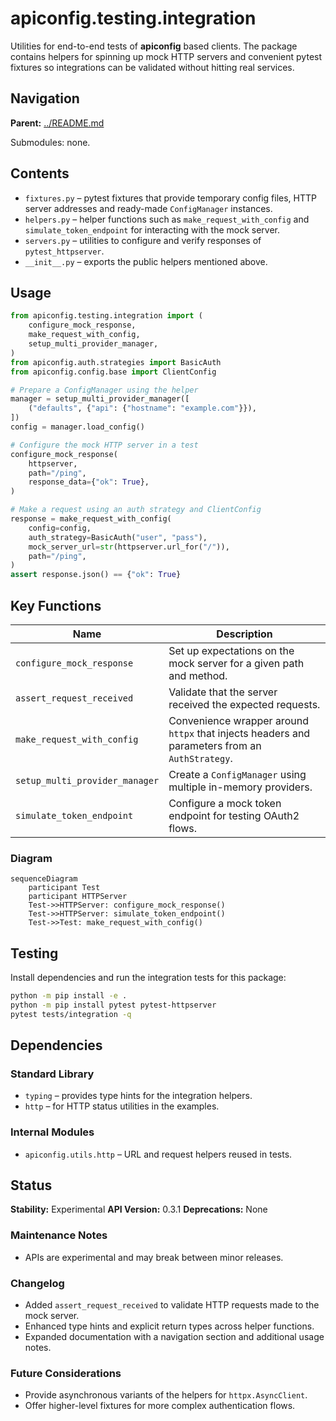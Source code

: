 # apiconfig.testing.integration

Utilities for end-to-end tests of **apiconfig** based clients. The package contains helpers for spinning up mock HTTP servers and convenient pytest fixtures so integrations can be validated without hitting real services.

## Navigation

**Parent:** [../README.md](../README.md)

Submodules: none.

## Contents
- `fixtures.py` – pytest fixtures that provide temporary config files, HTTP server addresses and ready-made `ConfigManager` instances.
- `helpers.py` – helper functions such as `make_request_with_config` and `simulate_token_endpoint` for interacting with the mock server.
- `servers.py` – utilities to configure and verify responses of `pytest_httpserver`.
- `__init__.py` – exports the public helpers mentioned above.

## Usage
```python
from apiconfig.testing.integration import (
    configure_mock_response,
    make_request_with_config,
    setup_multi_provider_manager,
)
from apiconfig.auth.strategies import BasicAuth
from apiconfig.config.base import ClientConfig

# Prepare a ConfigManager using the helper
manager = setup_multi_provider_manager([
    ("defaults", {"api": {"hostname": "example.com"}}),
])
config = manager.load_config()

# Configure the mock HTTP server in a test
configure_mock_response(
    httpserver,
    path="/ping",
    response_data={"ok": True},
)

# Make a request using an auth strategy and ClientConfig
response = make_request_with_config(
    config=config,
    auth_strategy=BasicAuth("user", "pass"),
    mock_server_url=str(httpserver.url_for("/")),
    path="/ping",
)
assert response.json() == {"ok": True}
```

## Key Functions
| Name | Description |
| ---- | ----------- |
| `configure_mock_response` | Set up expectations on the mock server for a given path and method. |
| `assert_request_received` | Validate that the server received the expected requests. |
| `make_request_with_config` | Convenience wrapper around `httpx` that injects headers and parameters from an `AuthStrategy`. |
| `setup_multi_provider_manager` | Create a `ConfigManager` using multiple in-memory providers. |
| `simulate_token_endpoint` | Configure a mock token endpoint for testing OAuth2 flows. |

### Diagram
```mermaid
sequenceDiagram
    participant Test
    participant HTTPServer
    Test->>HTTPServer: configure_mock_response()
    Test->>HTTPServer: simulate_token_endpoint()
    Test->>Test: make_request_with_config()
```

## Testing
Install dependencies and run the integration tests for this package:
```bash
python -m pip install -e .
python -m pip install pytest pytest-httpserver
pytest tests/integration -q
```

## Dependencies

### Standard Library
- `typing` – provides type hints for the integration helpers.
- `http` – for HTTP status utilities in the examples.

### Internal Modules
- `apiconfig.utils.http` – URL and request helpers reused in tests.

## Status

**Stability:** Experimental
**API Version:** 0.3.1
**Deprecations:** None

### Maintenance Notes
- APIs are experimental and may break between minor releases.

### Changelog
- Added `assert_request_received` to validate HTTP requests made to the mock server.
- Enhanced type hints and explicit return types across helper functions.
- Expanded documentation with a navigation section and additional usage notes.

### Future Considerations
- Provide asynchronous variants of the helpers for `httpx.AsyncClient`.
- Offer higher-level fixtures for more complex authentication flows.
